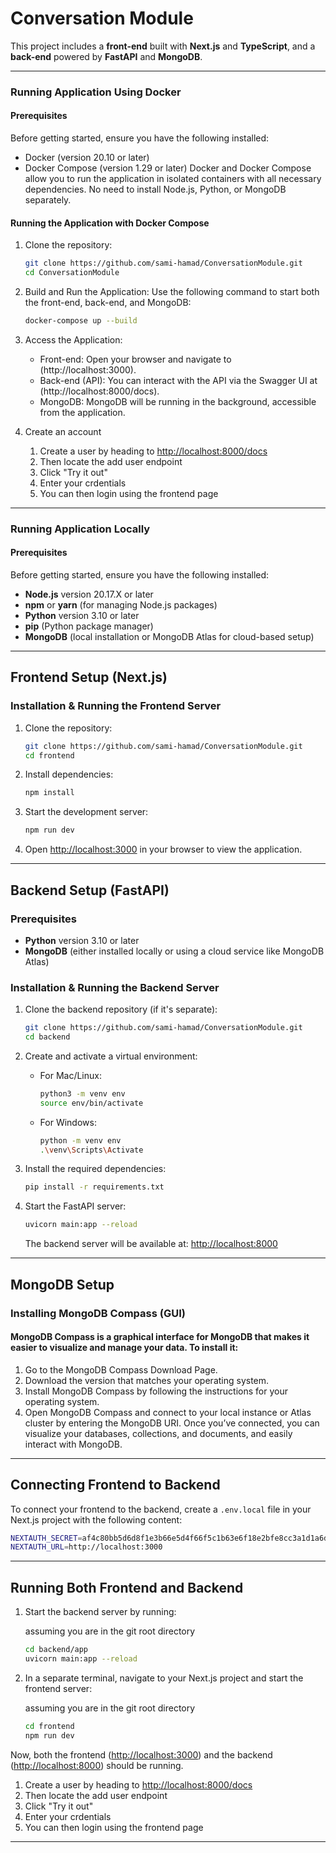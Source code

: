 
# Conversation Module

This project includes a **front-end** built with **Next.js** and **TypeScript**, and a **back-end** powered by **FastAPI** and **MongoDB**.

----------------------------------------
### Running Application Using Docker
#### Prerequisites
Before getting started, ensure you have the following installed:

- Docker (version 20.10 or later)
- Docker Compose (version 1.29 or later)
Docker and Docker Compose allow you to run the application in isolated containers with all necessary dependencies. No need to install Node.js, Python, or MongoDB separately.

#### Running the Application with Docker Compose
1. Clone the repository:

   ```bash
   git clone https://github.com/sami-hamad/ConversationModule.git
   cd ConversationModule
   ```

2. Build and Run the Application: Use the following command to start both the front-end, back-end, and MongoDB:

   ```bash
   docker-compose up --build
   ```

3. Access the Application:
   - Front-end: Open your browser and navigate to (http://localhost:3000).
   - Back-end (API): You can interact with the API via the Swagger UI at (http://localhost:8000/docs).
   - MongoDB: MongoDB will be running in the background, accessible from the application.

4. Create an account
   1. Create a user by heading to [http://localhost:8000/docs](http://localhost:8000/docs)
   2. Then locate the add user endpoint
   3. Click "Try it out"
   4. Enter your crdentials
   5. You can then login using the frontend page

----------------------------------------

### Running Application Locally
#### Prerequisites

Before getting started, ensure you have the following installed:

- **Node.js** version 20.17.X or later
- **npm** or **yarn** (for managing Node.js packages)
- **Python** version 3.10 or later
- **pip** (Python package manager)
- **MongoDB** (local installation or MongoDB Atlas for cloud-based setup)

---

## Frontend Setup (Next.js)

### Installation & Running the Frontend Server

1. Clone the repository:

   ```bash
   git clone https://github.com/sami-hamad/ConversationModule.git
   cd frontend
   ```

2. Install dependencies:

   ```bash
   npm install
   ```

3. Start the development server:

   ```bash
   npm run dev
   ```

4. Open [http://localhost:3000](http://localhost:3000) in your browser to view the application.

---

## Backend Setup (FastAPI)

### Prerequisites

- **Python** version 3.10 or later
- **MongoDB** (either installed locally or using a cloud service like MongoDB Atlas)

### Installation & Running the Backend Server

1. Clone the backend repository (if it's separate):

   ```bash
   git clone https://github.com/sami-hamad/ConversationModule.git
   cd backend
   ```

2. Create and activate a virtual environment:

   - For Mac/Linux:

     ```bash
     python3 -m venv env
     source env/bin/activate
     ```

   - For Windows:

     ```bash
     python -m venv env
     .\venv\Scripts\Activate
     ```

3. Install the required dependencies:

   ```bash
   pip install -r requirements.txt
   ```

4. Start the FastAPI server:

   ```bash
   uvicorn main:app --reload
   ```

   The backend server will be available at: [http://localhost:8000](http://localhost:8000)

---

## MongoDB Setup

### Installing MongoDB Compass (GUI)
#### MongoDB Compass is a graphical interface for MongoDB that makes it easier to visualize and manage your data. To install it:
1. Go to the MongoDB Compass Download Page.
2. Download the version that matches your operating system.
3. Install MongoDB Compass by following the instructions for your operating system.
4. Open MongoDB Compass and connect to your local instance or Atlas cluster by entering the MongoDB URI.
Once you’ve connected, you can visualize your databases, collections, and documents, and easily interact with MongoDB.
---

## Connecting Frontend to Backend

To connect your frontend to the backend, create a `.env.local` file in your Next.js project with the following content:

```bash
NEXTAUTH_SECRET=af4c80bb5d6d8f1e3b66e5d4f66f5c1b63e6f18e2bfe8cc3a1d1a6d7b2b5e798
NEXTAUTH_URL=http://localhost:3000
```

---

## Running Both Frontend and Backend

1. Start the backend server by running:

   assuming you are in the git root directory
   ```bash
   cd backend/app
   uvicorn main:app --reload
   ```

3. In a separate terminal, navigate to your Next.js project and start the frontend server:

   assuming you are in the git root directory 
   ```bash
   cd frontend
   npm run dev
   ```

Now, both the frontend ([http://localhost:3000](http://localhost:3000)) and the backend ([http://localhost:8000](http://localhost:8000)) should be running.
1. Create a user by heading to [http://localhost:8000/docs](http://localhost:8000/docs)
2. Then locate the add user endpoint
3. Click "Try it out"
4. Enter your crdentials
5. You can then login using the frontend page
---
